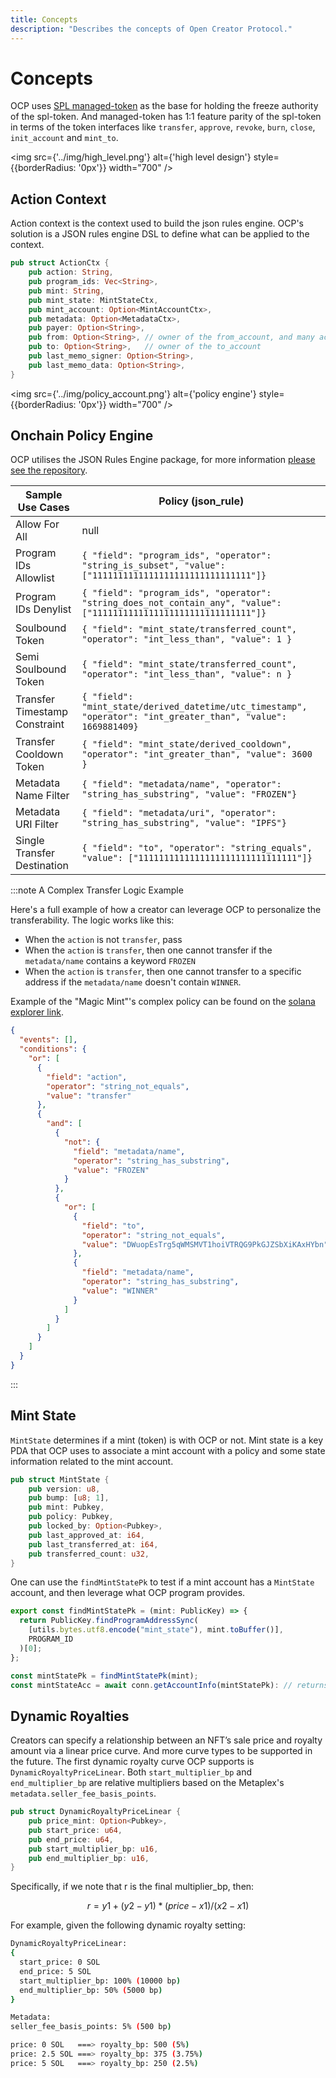 ```yaml
---
title: Concepts
description: "Describes the concepts of Open Creator Protocol."
---
```


# Concepts

OCP uses [SPL managed-token](https://github.com/solana-labs/solana-program-library/tree/master/managed-token) as the
base for holding the freeze authority of the spl-token. And managed-token has 1:1
feature parity of the spl-token in terms of the token interfaces like `transfer`, `approve`, `revoke`, `burn`, `close`,
`init_account` and `mint_to`.

<img src={'../img/high_level.png'} alt={'high level design'} style={{borderRadius: '0px'}} width="700" />

## Action Context

Action context is the context used to build the json rules engine. OCP's solution is a JSON rules engine DSL to define
what can be applied to the context.

```rust
pub struct ActionCtx {
    pub action: String,
    pub program_ids: Vec<String>,
    pub mint: String,
    pub mint_state: MintStateCtx,
    pub mint_account: Option<MintAccountCtx>,
    pub metadata: Option<MetadataCtx>,
    pub payer: Option<String>,
    pub from: Option<String>, // owner of the from_account, and many action's initiator
    pub to: Option<String>,   // owner of the to_account
    pub last_memo_signer: Option<String>,
    pub last_memo_data: Option<String>,
}
```

<img src={'../img/policy_account.png'} alt={'policy engine'} style={{borderRadius: '0px'}} width="700" />

## Onchain Policy Engine

OCP utilises the JSON Rules Engine package, for more information [please see the repository](https://github.com/GopherJ/json-rules-engine-rs).

| Sample Use Cases | Policy (json_rule)  |
| ----------- | ----------- |
| Allow For All | null |
| Program IDs Allowlist | `{ "field": "program_ids", "operator": "string_is_subset", "value": ["1111111111111111111111111111111"]}` |
| Program IDs Denylist | `{ "field": "program_ids", "operator": "string_does_not_contain_any", "value": ["1111111111111111111111111111111"]}` |
| Soulbound Token | `{ "field": "mint_state/transferred_count", "operator": "int_less_than", "value": 1 }` |
| Semi Soulbound Token | `{ "field": "mint_state/transferred_count", "operator": "int_less_than", "value": n }` |
| Transfer Timestamp Constraint | `{ "field": "mint_state/derived_datetime/utc_timestamp", "operator": "int_greater_than", "value": 1669881409}` |
| Transfer Cooldown Token | `{ "field": "mint_state/derived_cooldown", "operator": "int_greater_than", "value": 3600 }` |
| Metadata Name Filter | `{ "field": "metadata/name", "operator": "string_has_substring", "value": "FROZEN"}` |
| Metadata URI Filter | `{ "field": "metadata/uri", "operator": "string_has_substring", "value": "IPFS"}` |
| Single Transfer Destination | `{ "field": "to", "operator": "string_equals", "value": ["1111111111111111111111111111111"]}` |

:::note A Complex Transfer Logic Example

Here's a full example of how a creator can leverage OCP to personalize the transferability. The logic works like this:

- When the `action` is not `transfer`, pass
- When the `action` is `transfer`, then one cannot transfer if the `metadata/name` contains a keyword `FROZEN`
- When the `action` is `transfer`, then one cannot transfer to a specific address if the `metadata/name` doesn't contain `WINNER`.

Example of the "Magic Mint"'s complex policy can be found on the [solana explorer link](https://explorer.solana.com/address/6hWFsAwxZLs4j2DCiV8QEYeufMCqv8zDK7PkNkjW5RVq/anchor-account).

```json
{
  "events": [],
  "conditions": {
    "or": [
      {
        "field": "action",
        "operator": "string_not_equals",
        "value": "transfer"
      },
      {
        "and": [
          {
            "not": {
              "field": "metadata/name",
              "operator": "string_has_substring",
              "value": "FROZEN"
            }
          },
          {
            "or": [
              {
                "field": "to",
                "operator": "string_not_equals",
                "value": "DWuopEsTrg5qWMSMVT1hoiVTRQG9PkGJZSbXiKAxHYbn"
              },
              {
                "field": "metadata/name",
                "operator": "string_has_substring",
                "value": "WINNER"
              }
            ]
          }
        ]
      }
    ]
  }
}
```

:::

## Mint State

`MintState` determines if a mint (token) is with OCP or not. Mint state is a key PDA that OCP uses to associate a mint account with a policy and some state information related to the mint account.

```rust
pub struct MintState {
    pub version: u8,
    pub bump: [u8; 1],
    pub mint: Pubkey,
    pub policy: Pubkey,
    pub locked_by: Option<Pubkey>,
    pub last_approved_at: i64,
    pub last_transferred_at: i64,
    pub transferred_count: u32,
}
```

One can use the `findMintStatePk` to test if a mint account has a `MintState` account, and then leverage what OCP program provides.

```js
export const findMintStatePk = (mint: PublicKey) => {
  return PublicKey.findProgramAddressSync(
    [utils.bytes.utf8.encode("mint_state"), mint.toBuffer()],
    PROGRAM_ID
  )[0];
};

const mintStatePk = findMintStatePk(mint);
const mintStateAcc = await conn.getAccountInfo(mintStatePk): // returns null | AccountInfo<Buffer>, and then you can decide if it's OCP going forward.
```

## Dynamic Royalties

Creators can specify a relationship between an NFT’s sale price and royalty amount via a linear price curve. And more
curve types to be supported in the future. The first dynamic royalty curve OCP supports is `DynamicRoyaltyPriceLinear`.
Both `start_multiplier_bp` and `end_multiplier_bp` are relative multipliers based on the
Metaplex's `metadata.seller_fee_basis_points`.

```rust
pub struct DynamicRoyaltyPriceLinear {
    pub price_mint: Option<Pubkey>,
    pub start_price: u64,
    pub end_price: u64,
    pub start_multiplier_bp: u16,
    pub end_multiplier_bp: u16,
}
```
Specifically, if we note that r is the final multiplier_bp, then:

$$
r = y1 + (y2 - y1) * (price - x1) / (x2 - x1)
$$

For example, given the following dynamic royalty setting:

```bash
DynamicRoyaltyPriceLinear:
{
  start_price: 0 SOL
  end_price: 5 SOL
  start_multiplier_bp: 100% (10000 bp)
  end_multiplier_bp: 50% (5000 bp)
}

Metadata:
seller_fee_basis_points: 5% (500 bp)

price: 0 SOL   ===> royalty_bp: 500 (5%)
price: 2.5 SOL ===> royalty_bp: 375 (3.75%)
price: 5 SOL   ===> royalty_bp: 250 (2.5%)
```
